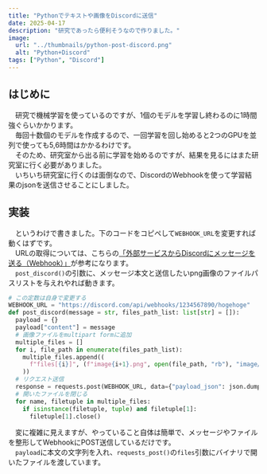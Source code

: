 ```yaml
---
title: "Pythonでテキストや画像をDiscordに送信"
date: 2025-04-17
description: "研究であったら便利そうなので作りました。"
image:
  url: "../thumbnails/python-post-discord.png"
  alt: "Python+Discord"
tags: ["Python", "Discord"]
---
```


## はじめに
　研究で機械学習を使っているのですが、1個のモデルを学習し終わるのに1時間強ぐらいかかります。  
　毎回十数個のモデルを作成するので、一回学習を回し始めると2つのGPUを並列で使っても5,6時間はかかるわけです。  
　そのため、研究室から出る前に学習を始めるのですが、結果を見るにはまた研究室に行く必要がありました。  
　いちいち研究室に行くのは面倒なので、DiscordのWebhookを使って学習結果のjsonを送信させることにしました。

## 実装
　というわけで書きました。下のコードをコピペして`WEBHOOK_URL`を変更すれば動くはずです。  
　URLの取得については、こちらの[「外部サービスからDiscordにメッセージを送る（Webhook）」](https://zenn.dev/lambta/articles/5edbda4ccb1ec6)が参考になります。  
　`post_discord()`の引数に、メッセージ本文と送信したいpng画像のファイルパスリストを与えれやれば動きます。
```python
# この定数は自身で変更する
WEBHOOK_URL = "https://discord.com/api/webhooks/1234567890/hogehoge"
def post_discord(message = str, files_path_list: list[str] = []):
  payload = {}
  payload["content"] = message
  # 画像ファイルをmultipart formに追加
  multiple_files = []
  for i, file_path in enumerate(files_path_list):
    multiple_files.append((
      f"files[{i}]", (f"image{i+1}.png", open(file_path, "rb"), "image/png")
    ))
  # リクエスト送信
  response = requests.post(WEBHOOK_URL, data={"payload_json": json.dumps(payload)}, files=multiple_files)
  # 開いたファイルを閉じる
  for name, filetuple in multiple_files:
    if isinstance(filetuple, tuple) and filetuple[1]:
      filetuple[1].close()
```
　変に複雑に見えますが、やっていること自体は簡単で、メッセージやファイルを整形してWebhookにPOST送信しているだけです。  
　`payload`に本文の文字列を入れ、`requests_post()`の`files`引数にバイナリで開いたファイルを渡しています。  


